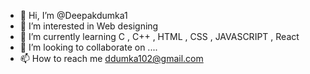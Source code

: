 - 👋 Hi, I’m @Deepakdumka1
- 👀 I’m interested in Web designing 
- 🌱 I’m currently learning C , C++ , HTML , CSS , JAVASCRIPT , React
- 💞️ I’m looking to collaborate on ....
- 📫 How to reach me ddumka102@gmail.com

<!---
Deepakdumka1/Deepakdumka1 is a ✨ special ✨ repository because its `README.md` (this file) appears on your GitHub profile.
You can click the Preview link to take a look at your changes.
--->
